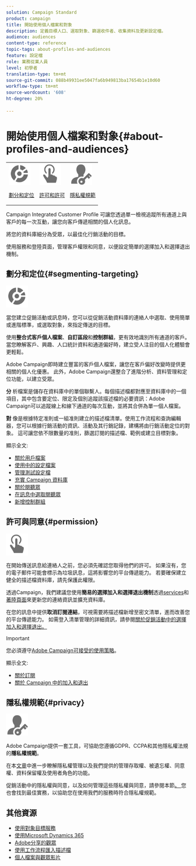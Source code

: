 ```yaml
---
solution: Campaign Standard
product: campaign
title: 開始使用個人檔案和對象
description: 定義目標人口、選取對象、篩選收件者、收集資料及更新設定檔。
audience: audiences
content-type: reference
topic-tags: about-profiles-and-audiences
feature: 設定檔
role: 業務從業人員
level: 初學者
translation-type: tm+mt
source-git-commit: 088b49931ee5047fa6b949813ba17654b1e10d60
workflow-type: tm+mt
source-wordcount: '608'
ht-degree: 20%

---
```



# 開始使用個人檔案和對象{#about-profiles-and-audiences}

<table>
<tr>
<td><img src="assets/do-not-localize/icon_segment.svg" width="60px"><p><a href="#segmenting-targeting">劃分和定位</a></p></td>
<td><img src="assets/do-not-localize/icon_permission.svg" width="60px"><p><a href="#permission">許可和許可</a></p></td>
<td><img src="assets/do-not-localize/icon_privacy.svg" width="60px"><p><a href="#privacy">隱私權規範</a></p></td></tr>
</table>

Campaign Integrated Customer Profile 可讓您透過單一檢視追蹤所有通道上與客戶的每一次互動，讓您向客戶傳遞相關的個人化訊息。

將您的資料庫細分為受眾，以最佳化行銷活動的目標。

使用服務和登陸頁面，管理客戶權限和同意，以便設定簡單的選擇加入和選擇退出機制。

## 劃分和定位{#segmenting-targeting}

<img src="assets/do-not-localize/icon_segment.svg" width="60px">

當您建立促銷活動或訊息時，您可以從促銷活動資料庫的連絡人中選取、使用簡單或進階標準，或選取對象，來指定傳送的目標。

使用&#x200B;**整合式客戶個人檔案**、**自訂區段**&#x200B;和&#x200B;**控制群組**，更有效地識別所有通道的客戶。 當您瞭解客戶、興趣、人口統計資料和通道偏好時，建立受人注目的個人化體驗會更輕鬆。

Adobe Campaign即時建立豐富的客戶個人檔案，讓您在客戶偏好改變時提供更相關的個人化優惠。 此外，Adobe Campaign還整合了進階分析、資料管理和定位功能，以建立受眾。

**分** 析檔案是儲存在資料庫中的單個聯繫人。每個描述檔都對應至資料庫中的一個項目，其中包含要定位、限定及個別追蹤該描述檔的必要資訊：Adobe Campaign可以追蹤線上和線下通道的每次互動，並將其合併為單一個人檔案。

**對** 像是根據特定准則或一組准則建立的描述檔清單。使用工作流程和查詢編輯器，您可以根據行銷活動的資訊、活動及其行銷記錄，建構將由行銷活動定位的對象。 這可讓您依不限數量的准則，篩選訂閱的描述檔、範例或建立目標對象。

顯示全文:

* [關於用戶檔案](../../audiences/using/about-profiles.md)
* [使用中的設定檔案](../../audiences/using/active-profiles.md)
* [管理測試設定檔](../../audiences/using/managing-test-profiles.md)
* [充實 Campaign 資料庫](../../audiences/using/enriching-campaign-database.md)
* [關於閱聽眾](../../audiences/using/about-audiences.md)
* [在訊息中選取閱聽眾](../../audiences/using/selecting-an-audience-in-a-message.md)
* [新增控制群組](../../sending/using/control-group.md)

## 許可與同意{#permission}

<img src="assets/do-not-localize/icon_permission.svg"  width="60px">

在開始傳送訊息給連絡人之前，您必須先確認您取得他們的許可。 如果沒有，您的電子郵件可能會標示為垃圾訊息，這將影響您的平台傳遞能力。 若要確保建立健全的描述檔資料庫，請先保護此權限。

透過Campaign，我們建議您使用&#x200B;**簡易的選擇加入和選擇退出機制**&#x200B;透過[services](../../audiences/using/creating-a-service.md)和[著陸頁面](../../channels/using/getting-started-with-landing-pages.md)來更新您的連絡資訊並擴充資料庫。

在您的訊息中提供&#x200B;**取消訂閱連結**，可視需要將描述檔新增至密文清單，進而改善您的平台傳遞能力。 如需登入清單管理的詳細資訊，請參閱[關於促銷活動中的選擇加入和選擇退出。](../../audiences/using/about-opt-in-and-opt-out-in-campaign.md)

>[!IMPORTANT]
>
>您必須遵守[Adobe Campaign可接受的使用策略](https://www.adobe.com/legal/terms/aup.html)。

顯示全文:

* [關於訂閱](../../audiences/using/about-subscriptions.md)
* [關於 Campaign 中的加入和退出](../../audiences/using/about-opt-in-and-opt-out-in-campaign.md)

## 隱私權規範{#privacy}

<img src="assets/do-not-localize/icon_privacy.svg" width="60px">

Adobe Campaign提供一套工具，可協助您遵循GDPR、CCPA和其他隱私權法規的&#x200B;**隱私權規範**。

在本[文章](https://helpx.adobe.com/tw/campaign/kb/campaign-privacy.html)中進一步瞭解隱私權管理以及我們提供的管理存取權、被遺忘權、同意權、資料保留權及使用者角色的功能。

促銷活動中的隱私權與同意，以及如何管理這些隱私權與同意，請參閱本節[。 ](../../start/using/privacy.md)您也會找到最佳實務，以協助您在使用我們的服務時符合隱私權規範。

## 其他資源

* [使用對象目標服務](../../integrating/using/aep-about-audience-destinations-service.md)
* [使用Microsoft Dynamics 365](../../integrating/using/d365-acs-get-started.md)
* [Adobe分享的觀眾](../../integrating/using/sharing-audiences-with-audience-manager-or-people-core-service.md)
* [使用工作流程匯入描述檔](../../automating/using/creating-import-workflow-templates.md)
* [個人檔案與觀眾影片](https://docs.adobe.com/content/help/en/campaign-standard-learn/tutorials/profiles-and-audiences/creating-profiles-and-audiences.html)
